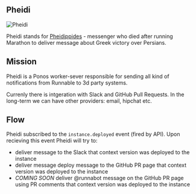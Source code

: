 ## Pheidi

![Pheidi](https://upload.wikimedia.org/wikipedia/commons/thumb/2/28/Phidippides.jpg/220px-Phidippides.jpg)

Pheidi stands for [Pheidippides](https://en.wikipedia.org/wiki/Pheidippides) -
messenger who died after running Marathon to deliver message about Greek victory over Persians.


## Mission

Pheidi is a Ponos worker-sever responsible for sending all kind of notifications from Runnable to 3d party systems.

Currenly there is intgeration with Slack and GitHub Pull Requests. In the long-term we can have other providers: email, hipchat etc.

## Flow

Pheidi subscribed to the `instance.deployed` event (fired by API). Upon recieving this event Pheidi will try to: 

 - deliver message to the Slack that context version was deployed to the instance
 - deliver message deploy message to the GitHub PR page that context version was deployed to the instance
 - *COMING SOON* deliver @runnabot message on the GitHub PR page using PR comments that context version was deployed to the instance

